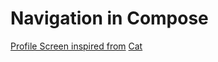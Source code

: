 # Navigation in Compose

[Profile Screen inspired from](https://cdn.psdrepo.com/images/2x/daily-ui-006-designer-profile-screen-for-iphone-x-free-psd-x8.jpg)
[Cat](https://www.pexels.com/photo/selective-focus-photo-of-grey-cat-1521304/)
